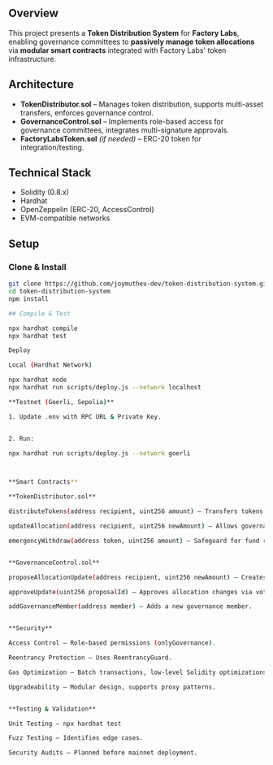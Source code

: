 ## Overview
This project presents a **Token Distribution System** for **Factory Labs**, enabling governance committees to **passively manage token allocations** via **modular smart contracts** integrated with Factory Labs' token infrastructure.

## Architecture
- **TokenDistributor.sol** – Manages token distribution, supports multi-asset transfers, enforces governance control.
- **GovernanceControl.sol** – Implements role-based access for governance committees, integrates multi-signature approvals.
- **FactoryLabsToken.sol** *(if needed)* – ERC-20 token for integration/testing.

## Technical Stack
- Solidity (0.8.x)
- Hardhat
- OpenZeppelin (ERC-20, AccessControl)
- EVM-compatible networks

## Setup

### Clone & Install
```bash
git clone https://github.com/joymutheu-dev/token-distribution-system.git
cd token-distribution-system
npm install

## Compile & Test

npx hardhat compile  
npx hardhat test

Deploy

Local (Hardhat Network)

npx hardhat node  
npx hardhat run scripts/deploy.js --network localhost

**Testnet (Goerli, Sepolia)**

1. Update .env with RPC URL & Private Key.


2. Run:

npx hardhat run scripts/deploy.js --network goerli



**Smart Contracts**

**TokenDistributor.sol**

distributeTokens(address recipient, uint256 amount) – Transfers tokens based on governance rules.

updateAllocation(address recipient, uint256 newAmount) – Allows governance to adjust distributions.

emergencyWithdraw(address token, uint256 amount) – Safeguard for fund retrieval.


**GovernanceControl.sol**

proposeAllocationUpdate(address recipient, uint256 newAmount) – Creates a governance proposal.

approveUpdate(uint256 proposalId) – Approves allocation changes via voting.

addGovernanceMember(address member) – Adds a new governance member.


**Security**

Access Control – Role-based permissions (onlyGovernance).

Reentrancy Protection – Uses ReentrancyGuard.

Gas Optimization – Batch transactions, low-level Solidity optimizations.

Upgradeability – Modular design, supports proxy patterns.


**Testing & Validation**

Unit Testing – npx hardhat test

Fuzz Testing – Identifies edge cases.

Security Audits – Planned before mainnet deployment.



